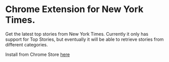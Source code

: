 # Chrome Extension for New York Times.

Get the latest top stories from New York Times. Currently it only has support for Top Stories, but eventually it will be able to retrieve stories from different categories.

Install from Chrome Store [here](https://chrome.google.com/webstore/detail/new-york-times-extension/mjkfcmbeolcdlhlajooggkjnlmmekijm?hl=es-419)



